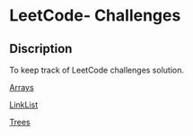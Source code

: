 # LeetCode- Challenges
## Discription 
To keep track of LeetCode challenges solution.

[Arrays](./Arrays/README.md)

[LinkList](./Linklist/README.md)

[Trees](./Trees/README.md)
